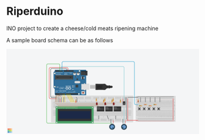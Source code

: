 # Riperduino
INO project to create a cheese/cold meats ripening machine

A sample board schema can be as follows

![board](CELLA_FRIGO.png)